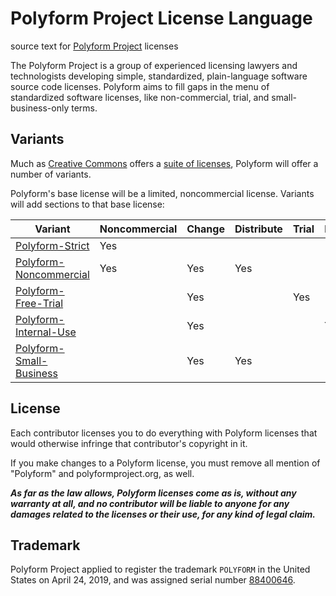 # Polyform Project License Language

source text for [Polyform Project](https://polyformproject.org) licenses

The Polyform Project is a group of experienced licensing lawyers and technologists developing simple, standardized, plain-language software source code licenses.  Polyform aims to fill gaps in the menu of standardized software licenses, like non-commercial, trial, and small-business-only terms.

## Variants

Much as [Creative Commons](https://creativecommons.org) offers a [suite of licenses](https://creativecommons.org/licenses/#licenses), Polyform will offer a number of variants.

Polyform's base license will be a limited, noncommercial license.  Variants will add sections to that base license:

| Variant                   | Noncommercial | Change | Distribute | Trial | Internal | SMB | Noncompete |
| ------------------------- | ------------- | ------ | ---------- | ----- | -------- | --- | ---------- |
| [Polyform-Strict]         | Yes           |        |            |       |          |     |            |
| [Polyform-Noncommercial]  | Yes           | Yes    | Yes        |       |          |     |            |
| [Polyform-Free-Trial]     |               | Yes    |            | Yes   |          |     |            |
| [Polyform-Internal-Use]   |               | Yes    |            |       | Yes      |     |            |
| [Polyform-Small-Business] |               | Yes    | Yes        |       |          | Yes |            |

[Polyform-Strict]: ./Polyform-Strict.md
[Polyform-Noncommercial]: ./Polyform-Noncommercial.md
[Polyform-Free-Trial]: ./Polyform-Free-Trial.md
[Polyform-Internal-Use]: ./Polyform-Internal-Use.md
[Polyform-Small-Business]: ./Polyform-Small-Business.md

## License

Each contributor licenses you to do everything with Polyform licenses that would otherwise infringe that contributor's copyright in it.

If you make changes to a Polyform license, you must remove all mention of "Polyform" and polyformproject.org, as well.

***As far as the law allows, Polyform licenses come as is, without any warranty at all, and no contributor will be liable to anyone for any damages related to the licenses or their use, for any kind of legal claim.***

## Trademark

Polyform Project applied to register the trademark `POLYFORM` in the United States on April 24, 2019, and was assigned serial number [88400646](https://tsdr.uspto.gov/#caseNumber=88400646&caseType=SERIAL_NO&searchType=statusSearch).
